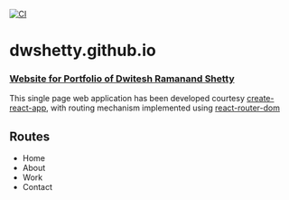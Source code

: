 [![CI](https://github.com/dwshetty/dwshetty.github.io/actions/workflows/main.yml/badge.svg?branch=master)](https://github.com/dwshetty/dwshetty.github.io/actions/workflows/main.yml)

# dwshetty.github.io

### [Website for Portfolio of Dwitesh Ramanand Shetty](https://dwshetty.github.io/)
This single page web application has been developed courtesy [create-react-app](https://create-react-app.dev/), with routing mechanism implemented using [react-router-dom](https://reactrouter.com/)

## Routes

- Home
- About
- Work
- Contact

